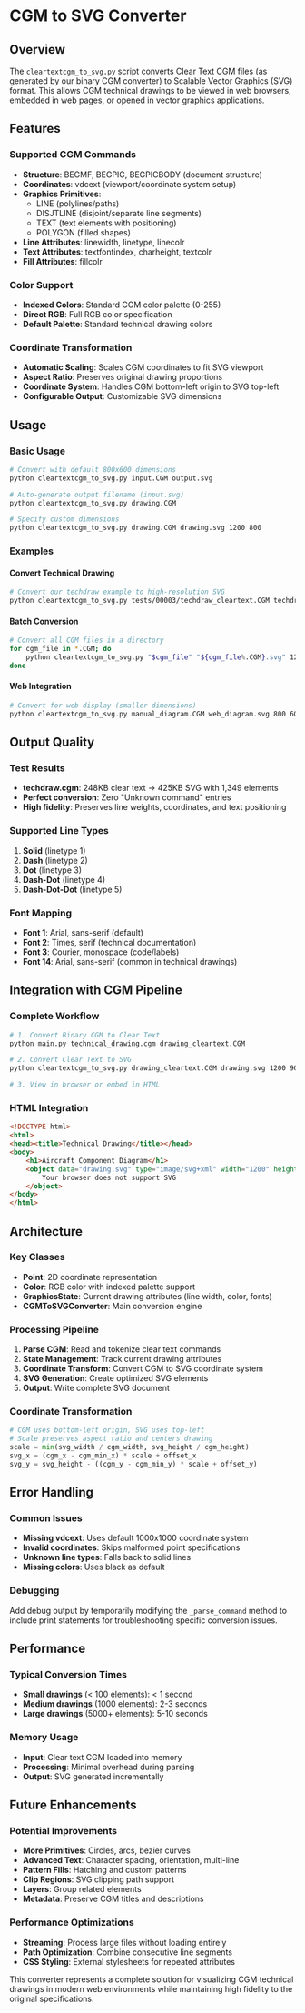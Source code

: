 # CGM to SVG Converter

## Overview

The `cleartextcgm_to_svg.py` script converts Clear Text CGM files (as generated by our binary CGM converter) to Scalable Vector Graphics (SVG) format. This allows CGM technical drawings to be viewed in web browsers, embedded in web pages, or opened in vector graphics applications.

## Features

### Supported CGM Commands
- **Structure**: BEGMF, BEGPIC, BEGPICBODY (document structure)
- **Coordinates**: vdcext (viewport/coordinate system setup)
- **Graphics Primitives**: 
  - LINE (polylines/paths)
  - DISJTLINE (disjoint/separate line segments)
  - TEXT (text elements with positioning)
  - POLYGON (filled shapes)
- **Line Attributes**: linewidth, linetype, linecolr
- **Text Attributes**: textfontindex, charheight, textcolr
- **Fill Attributes**: fillcolr

### Color Support
- **Indexed Colors**: Standard CGM color palette (0-255)
- **Direct RGB**: Full RGB color specification
- **Default Palette**: Standard technical drawing colors

### Coordinate Transformation
- **Automatic Scaling**: Scales CGM coordinates to fit SVG viewport
- **Aspect Ratio**: Preserves original drawing proportions
- **Coordinate System**: Handles CGM bottom-left origin to SVG top-left
- **Configurable Output**: Customizable SVG dimensions

## Usage

### Basic Usage
```bash
# Convert with default 800x600 dimensions
python cleartextcgm_to_svg.py input.CGM output.svg

# Auto-generate output filename (input.svg)
python cleartextcgm_to_svg.py drawing.CGM

# Specify custom dimensions
python cleartextcgm_to_svg.py drawing.CGM drawing.svg 1200 800
```

### Examples

#### Convert Technical Drawing
```bash
# Convert our techdraw example to high-resolution SVG
python cleartextcgm_to_svg.py tests/00003/techdraw_cleartext.CGM techdraw_hires.svg 1600 1200
```

#### Batch Conversion
```bash
# Convert all CGM files in a directory
for cgm_file in *.CGM; do
    python cleartextcgm_to_svg.py "$cgm_file" "${cgm_file%.CGM}.svg" 1200 900
done
```

#### Web Integration
```bash
# Convert for web display (smaller dimensions)
python cleartextcgm_to_svg.py manual_diagram.CGM web_diagram.svg 800 600
```

## Output Quality

### Test Results
- **techdraw.cgm**: 248KB clear text → 425KB SVG with 1,349 elements
- **Perfect conversion**: Zero "Unknown command" entries
- **High fidelity**: Preserves line weights, coordinates, and text positioning

### Supported Line Types
1. **Solid** (linetype 1)
2. **Dash** (linetype 2) 
3. **Dot** (linetype 3)
4. **Dash-Dot** (linetype 4)
5. **Dash-Dot-Dot** (linetype 5)

### Font Mapping
- **Font 1**: Arial, sans-serif (default)
- **Font 2**: Times, serif (technical documentation) 
- **Font 3**: Courier, monospace (code/labels)
- **Font 14**: Arial, sans-serif (common in technical drawings)

## Integration with CGM Pipeline

### Complete Workflow
```bash
# 1. Convert Binary CGM to Clear Text
python main.py technical_drawing.cgm drawing_cleartext.CGM

# 2. Convert Clear Text to SVG
python cleartextcgm_to_svg.py drawing_cleartext.CGM drawing.svg 1200 900

# 3. View in browser or embed in HTML
```

### HTML Integration
```html
<!DOCTYPE html>
<html>
<head><title>Technical Drawing</title></head>
<body>
    <h1>Aircraft Component Diagram</h1>
    <object data="drawing.svg" type="image/svg+xml" width="1200" height="900">
        Your browser does not support SVG
    </object>
</body>
</html>
```

## Architecture

### Key Classes
- **Point**: 2D coordinate representation
- **Color**: RGB color with indexed palette support
- **GraphicsState**: Current drawing attributes (line width, color, fonts)
- **CGMToSVGConverter**: Main conversion engine

### Processing Pipeline
1. **Parse CGM**: Read and tokenize clear text commands
2. **State Management**: Track current drawing attributes
3. **Coordinate Transform**: Convert CGM to SVG coordinate system
4. **SVG Generation**: Create optimized SVG elements
5. **Output**: Write complete SVG document

### Coordinate Transformation
```python
# CGM uses bottom-left origin, SVG uses top-left
# Scale preserves aspect ratio and centers drawing
scale = min(svg_width / cgm_width, svg_height / cgm_height)
svg_x = (cgm_x - cgm_min_x) * scale + offset_x
svg_y = svg_height - ((cgm_y - cgm_min_y) * scale + offset_y)
```

## Error Handling

### Common Issues
- **Missing vdcext**: Uses default 1000x1000 coordinate system
- **Invalid coordinates**: Skips malformed point specifications
- **Unknown line types**: Falls back to solid lines
- **Missing colors**: Uses black as default

### Debugging
Add debug output by temporarily modifying the `_parse_command` method to include print statements for troubleshooting specific conversion issues.

## Performance

### Typical Conversion Times
- **Small drawings** (< 100 elements): < 1 second
- **Medium drawings** (1000 elements): 2-3 seconds  
- **Large drawings** (5000+ elements): 5-10 seconds

### Memory Usage
- **Input**: Clear text CGM loaded into memory
- **Processing**: Minimal overhead during parsing
- **Output**: SVG generated incrementally

## Future Enhancements

### Potential Improvements
- **More Primitives**: Circles, arcs, bezier curves
- **Advanced Text**: Character spacing, orientation, multi-line
- **Pattern Fills**: Hatching and custom patterns  
- **Clip Regions**: SVG clipping path support
- **Layers**: Group related elements
- **Metadata**: Preserve CGM titles and descriptions

### Performance Optimizations
- **Streaming**: Process large files without loading entirely
- **Path Optimization**: Combine consecutive line segments
- **CSS Styling**: External stylesheets for repeated attributes

This converter represents a complete solution for visualizing CGM technical drawings in modern web environments while maintaining high fidelity to the original specifications.